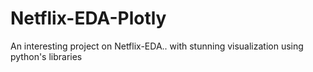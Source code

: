 # Netflix-EDA-Plotly
An interesting project on Netflix-EDA.. with stunning visualization using python's libraries
